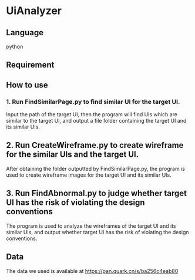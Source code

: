 # UiAnalyzer
## Language
python

## Requirement

## How to use
### 1. Run FindSimilarPage.py to find similar UI for the target UI. 
Input the path of the target UI, then the program will find UIs which are similar to the target UI, and output a file folder containing the target UI and its similar UIs.
## 2. Run CreateWireframe.py to create wireframe for the similar UIs and the target UI.
After obtaining the folder outputted by FindSimilarPage.py, the program is used to create wireframe images for the target UI and its similar UIs.

## 3. Run FindAbnormal.py to judge whether target UI has the risk of violating the design conventions
The program is used to analyze the wireframes of the target UI and its similar UIs, and output whether target UI has the risk of violating the design conventions.

## Data
The data we used is available at https://pan.quark.cn/s/ba256c4eab80
